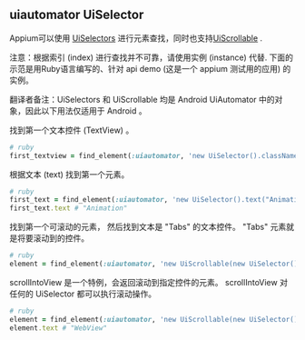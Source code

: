 ## uiautomator UiSelector

Appium可以使用 [UiSelectors](http://developer.android.com/tools/help/uiautomator/UiSelector.html)
进行元素查找，同时也支持[UiScrollable](http://developer.android.com/tools/help/uiautomator/UiScrollable.html)
.

注意：根据索引 (index) 进行查找并不可靠，请使用实例 (instance) 代替. 下面的示范是用Ruby语言编写的、针对 api demo (这是一个 appium 测试用的应用) 的实例。

翻译者备注：UiSelectors 和 UiScrollable 均是 Android UiAutomator 中的对象，因此以下用法仅适用于 Android 。


找到第一个文本控件 (TextView) 。

```ruby
# ruby
first_textview = find_element(:uiautomator, 'new UiSelector().className("android.widget.TextView").instance(0)');
```

根据文本 (text) 找到第一个元素。


```ruby
# ruby
first_text = find_element(:uiautomator, 'new UiSelector().text("Animation")')
first_text.text # "Animation"
```

找到第一个可滚动的元素， 然后找到文本是 "Tabs" 的文本控件。
"Tabs" 元素就是将要滚动到的控件。

```ruby
# ruby
element = find_element(:uiautomator, 'new UiScrollable(new UiSelector().scrollable(true).instance(0)).getChildByText(new UiSelector().className("android.widget.TextView"), "Tabs")')
```

scrollIntoView 是一个特例，会返回滚动到指定控件的元素。
scrollIntoView 对任何的 UiSelector 都可以执行滚动操作。

```ruby
# ruby
element = find_element(:uiautomator, 'new UiScrollable(new UiSelector().scrollable(true).instance(0)).scrollIntoView(new UiSelector().text("WebView").instance(0));')
element.text # "WebView"
```

